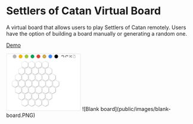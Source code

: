 # Settlers of Catan Virtual Board

A virtual board that allows users to play Settlers of Catan remotely.  Users have the option of building a board manually or generating a random one.

[Demo](https://board01.herokuapp.com)

<img src="public/images/blank-board.PNG" alt="blank board" width="200"/>
![Blank board](public/images/blank-board.PNG)